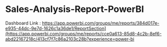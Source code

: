 # Sales-Analysis-Report-PowerBI

Dashboard Link : https://app.powerbi.com/groups/me/reports/384d017e-e935-44dc-9e7d-1626c1a36de1/ReportSection](https://app.powerbi.com/groups/me/reports/cce0a613-85d8-4c2b-8ef6-abd22167218c/413cf7f7c86a2103c28b?experience=power-bi
